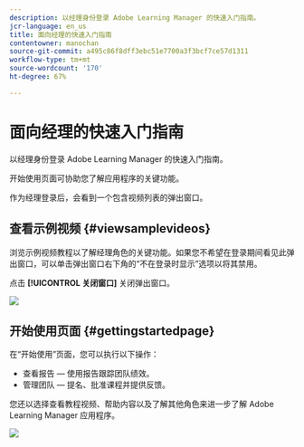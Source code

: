 ```yaml
---
description: 以经理身份登录 Adobe Learning Manager 的快速入门指南。
jcr-language: en_us
title: 面向经理的快速入门指南
contentowner: manochan
source-git-commit: a495c86f8dff3ebc51e7700a3f3bcf7ce57d1311
workflow-type: tm+mt
source-wordcount: '170'
ht-degree: 67%

---
```



# 面向经理的快速入门指南

以经理身份登录 Adobe Learning Manager 的快速入门指南。

开始使用页面可协助您了解应用程序的关键功能。

作为经理登录后，会看到一个包含视频列表的弹出窗口。

## 查看示例视频 {#viewsamplevideos}

浏览示例视频教程以了解经理角色的关键功能。如果您不希望在登录期间看见此弹出窗口，可以单击弹出窗口右下角的“不在登录时显示”选项以将其禁用。

点击 **[!UICONTROL 关闭窗口]** 关闭弹出窗口。

![](assets/welcome-videos.png)

## 开始使用页面 {#gettingstartedpage}

在“开始使用”页面，您可以执行以下操作：

* 查看报告 — 使用报告跟踪团队绩效。
* 管理团队 — 提名、批准课程并提供反馈。

您还以选择查看教程视频、帮助内容以及了解其他角色来进一步了解 Adobe Learning Manager 应用程序。

![](assets/manager-experienceprime.png)

